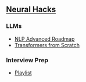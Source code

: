 ## [Neural Hacks](https://www.youtube.com/@NeuralHackswithVasanth/videos)

### LLMs
* [NLP Advanced Roadmap](https://www.youtube.com/watch?v=-YZkNmG9yRQ&list=PLrzE9U41BOPAkOhsVSmav9SAHtqv_qOsZ)
* [Transformers from Scratch](https://www.youtube.com/watch?v=teEf4OzQ1IY&list=PLrzE9U41BOPDR7b9bBCr2OZQis0_Zvjyi)

### Interview Prep
* [Playlist](https://www.youtube.com/watch?v=NOVVImiIuAc&list=PLrzE9U41BOPDtU8Cjy4G_cBpc0P6PWuyM)